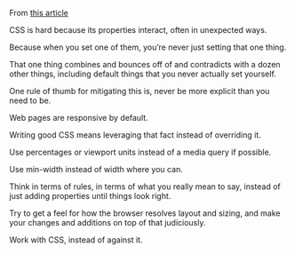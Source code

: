 From [this article](https://css-tricks.com/why-is-css-frustrating/)

CSS is hard because its properties interact, often in unexpected ways. 

Because when you set one of them, you’re never just setting that one thing. 


That one thing combines and bounces off of and contradicts with a dozen other things, including default things that you never actually set yourself.

One rule of thumb for mitigating this is, never be more explicit than you need to be. 

Web pages are responsive by default. 

Writing good CSS means leveraging that fact instead of overriding it. 

Use percentages or viewport units instead of a media query if possible. 

Use min-width instead of width where you can. 

Think in terms of rules, in terms of what you really mean to say, instead of just adding properties until things look right. 

Try to get a feel for how the browser resolves layout and sizing, and make your changes and additions on top of that judiciously. 

Work with CSS, instead of against it.
